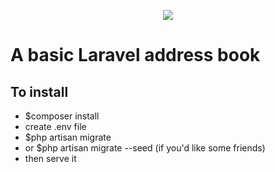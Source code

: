 <p align="center"><img src="https://laravel.com/assets/img/components/logo-laravel.svg"></p>


# A basic Laravel address book

## To install
- $composer install 
- create .env file 
- $php artisan migrate
- or $php artisan migrate --seed  (if you'd like some friends)
- then serve it
